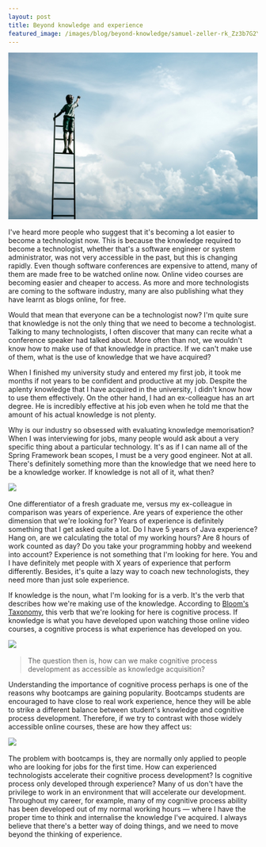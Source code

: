 ```yaml
---
layout: post
title: Beyond knowledge and experience
featured_image: /images/blog/beyond-knowledge/samuel-zeller-rk_Zz3b7G2Y-unsplash.jpg
---
```


![](/images/blog/beyond-knowledge/samuel-zeller-rk_Zz3b7G2Y-unsplash.jpg)

I've heard more people who suggest that it's becoming a lot easier to become a
technologist now. This is because the knowledge required to become a
technologist, whether that's a software engineer or system administrator, was
not very accessible in the past, but this is changing rapidly. Even though
software conferences are expensive to attend, many of them are made free to be
watched online now. Online video courses are becoming easier and cheaper to
access. As more and more technologists are coming to the software industry, many
are also publishing what they have learnt as blogs online, for free.

Would that mean that everyone can be a technologist now? I'm quite sure that
knowledge is not the only thing that we need to become a technologist. Talking
to many technologists, I often discover that many can recite what a conference
speaker had talked about. More often than not, we wouldn't know how to make use
of that knowledge in practice. If we can't make use of them, what is the use of
knowledge that we have acquired?

<!--more-->

When I finished my university study and entered my first job, it took me months
if not years to be confident and productive at my job. Despite the aplenty
knowledge that I have acquired in the university, I didn't know how to use them
effectively. On the other hand, I had an ex-colleague has an art degree. He is
incredibly effective at his job even when he told me that the amount of his
actual knowledge is not plenty.

Why is our industry so obsessed with evaluating knowledge memorisation? When I
was interviewing for jobs, many people would ask about a very specific thing
about a particular technology. It's as if I can name all of the Spring Framework
bean scopes, I must be a very good engineer. Not at all. There's definitely
something more than the knowledge that we need here to be a knowledge worker. If
knowledge is not all of it, what then?

![][1]

One differentiator of a fresh graduate me, versus my ex-colleague in comparison
was years of experience. Are years of experience the other dimension that we're
looking for? Years of experience is definitely something that I get asked quite
a lot. Do I have 5 years of Java experience? Hang on, are we calculating the
total of my working hours? Are 8 hours of work counted as day? Do you take your
programming hobby and weekend into account? Experience is not something that I'm
looking for here. You and I have definitely met people with X years of
experience that perform differently. Besides, it's quite a lazy way to coach new
technologists, they need more than just sole experience.

If knowledge is the noun, what I'm looking for is a verb. It's the verb that
describes how we're making use of the knowledge. According to [Bloom's
Taxonomy][2], this verb that we're looking for here is cognitive process. If
knowledge is what you have developed upon watching those online video courses, a
cognitive process is what experience has developed on you.

![][3]

> The question then is, how can we make cognitive process development as
> accessible as knowledge acquisition?

Understanding the importance of cognitive process perhaps is one of the reasons
why bootcamps are gaining popularity. Bootcamps students are encouraged to have
close to real work experience, hence they will be able to strike a different
balance between student's knowledge and cognitive process development.
Therefore, if we try to contrast with those widely accessible online courses,
these are how they affect us:

![][4]

The problem with bootcamps is, they are normally only applied to people who are
looking for jobs for the first time. How can experienced technologists
accelerate their cognitive process development? Is cognitive process only
developed through experience? Many of us don't have the privilege to work in an
environment that will accelerate our development. Throughout my career, for
example, many of my cognitive process ability has been developed out of my
normal working hours — where I have the proper time to think and internalise the
knowledge I've acquired. I always believe that there's a better way of doing
things, and we need to move beyond the thinking of experience.

<!-- https://github.com/prettier/prettier/issues/6212 -->
<!-- prettier-ignore-start -->
[1]: /images/blog/beyond-knowledge/sketch-1.png
[2]: https://www.teachthought.com/critical-thinking/3-dimensional-model-blooms-taxonomy/
[3]: /images/blog/beyond-knowledge/sketch-2.png
[4]: /images/blog/beyond-knowledge/sketch-3.png
<!-- prettier-ignore-end -->
